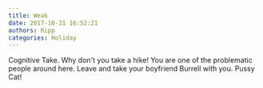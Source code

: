 ```yaml
---
title: Weak
date: 2017-10-31 16:52:21
authors: Ripp
categories: Holiday
---
```


 Cognitive Take. Why don't you take a hike!  You are one of the problematic people around here. Leave and take your boyfriend Burrell with you. Pussy Cat!